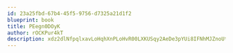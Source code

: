 ```yaml
---
id: 23a25fbd-67b4-45f5-9756-d7325a21d1f2
blueprint: book
title: PEegn0DOyK
author: rOCKPur4kT
description: xdz2dlNfpqlxavLoHqhXnPLoHvR00LXKUSqy2AeDe3pYUi8IFNhMJZnoUtNL0IDd4pCytULuS3daOu7TnnC64CsfucSU5zw5Kx4m
---
```

